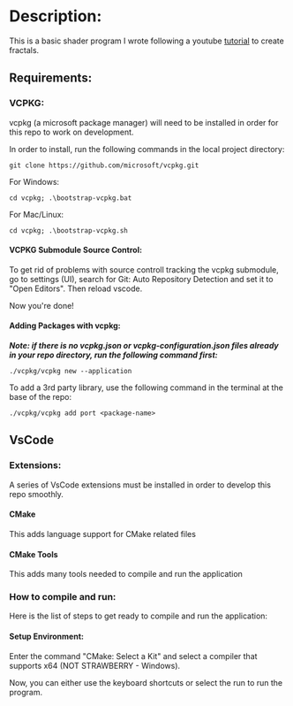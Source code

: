 # Description: 
This is a basic shader program I wrote following a youtube [tutorial](https://www.youtube.com/watch?v=f4s1h2YETNY) to create fractals.

## Requirements:

### VCPKG:
vcpkg (a microsoft package manager) will need to be installed in order for this repo to work on development.

In order to install, run the following commands in the local project directory:
```
git clone https://github.com/microsoft/vcpkg.git
```

For Windows:
```
cd vcpkg; .\bootstrap-vcpkg.bat
```
For Mac/Linux:
```
cd vcpkg; .\bootstrap-vcpkg.sh
```

#### VCPKG Submodule Source Control:
To get rid of problems with source controll tracking the vcpkg submodule, go to settings (UI), search for Git: Auto Repository Detection and set it to "Open Editors". Then reload vscode.

Now you're done!

#### Adding Packages with vcpkg:
***Note: if there is no vcpkg.json or vcpkg-configuration.json files already in your repo directory, run the following command first:***
```
./vcpkg/vcpkg new --application
```

To add a 3rd party library, use the following command in the terminal at the base of the repo:
```
./vcpkg/vcpkg add port <package-name>
```

## VsCode
### Extensions:
A series of VsCode extensions must be installed in order to develop this repo smoothly.

#### CMake
This adds language support for CMake related files

#### CMake Tools
This adds many tools needed to compile and run the application 

### How to compile and run:
Here is the list of steps to get ready to compile and run the application:

#### Setup Environment:

Enter the command "CMake: Select a Kit" and select a compiler that supports x64 (NOT STRAWBERRY - Windows).

Now, you can either use the keyboard shortcuts or select the run to run the program.